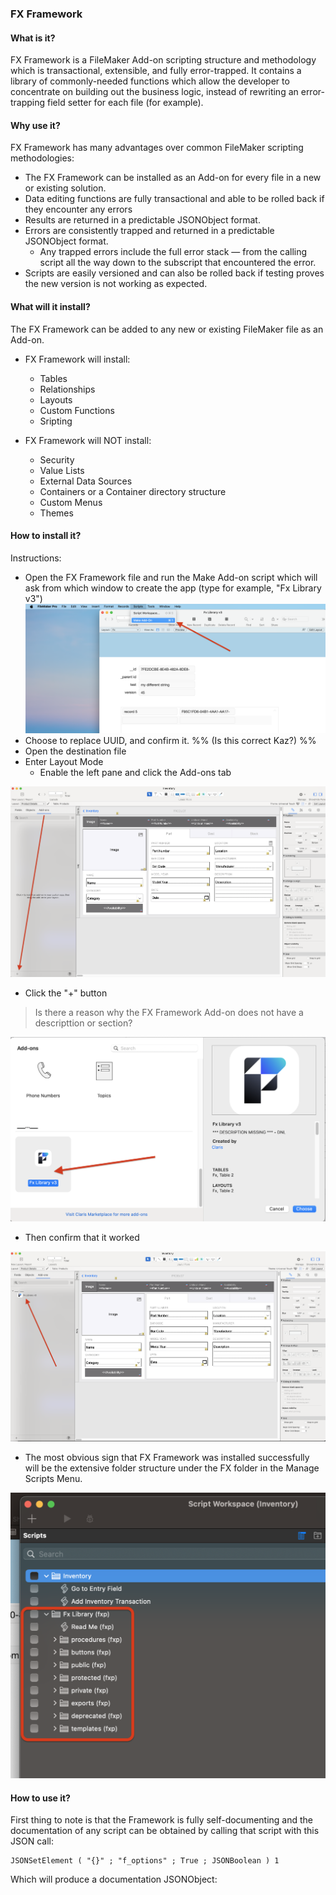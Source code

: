 
### FX Framework

#### What is it?

FX Framework is a FileMaker Add-on scripting structure and methodology which is transactional, extensible, and fully error-trapped. It contains a library of commonly-needed functions which allow the developer to concentrate on building out the business logic, instead of rewriting an error-trapping field setter for each file (for example).

#### Why use it?

FX Framework has many advantages over common FileMaker scripting methodologies:
- The FX Framework can be installed as an Add-on for every file in a new or existing solution.
- Data editing functions are fully transactional and able to be rolled back if they encounter any errors
- Results are returned in a predictable JSONObject format.
- Errors are consistently trapped and returned in a predictable JSONObject format.
	- Any trapped errors include the full error stack — from the calling script all the way down to the subscript that encountered the error.
- Scripts are easily versioned and can also be rolled back if testing proves the new version is not working as expected.

#### What will it install?

The FX Framework can be added to any new or existing FileMaker file as an Add-on. 

- FX Framework will install:
	- Tables
	- Relationships
	- Layouts
	- Custom Functions
	- Sripting

- FX Framework will NOT install:
	- Security
	- Value Lists
	- External Data Sources
	- Containers or a Container directory structure
	- Custom Menus
	- Themes

#### How to install it?

Instructions:
- Open the FX Framework file and run the Make Add-on script which will ask from which window to create the app (type for example, "Fx Library v3")
![](Screenshots/Add_on_Make.png)
- Choose to replace UUID, and confirm it. %% (Is this correct Kaz?) %%
- Open the destination file
- Enter Layout Mode
	- Enable the left pane and click the Add-ons tab

![](Screenshots/Add_on_Layout.png)

- Click the "+" button

> Is there a reason why the FX Framework Add-on does not have a descripttion or section?

![](Screenshots/Add_on_Choose.png)

- Then confirm that it worked

![](Screenshots/Add_on_Added.png)

- The most obvious sign that FX Framework was installed successfully will be the extensive folder structure under the FX folder in the Manage Scripts Menu.

![](Screenshots/Script_Folders.png)

#### How to use it?

First thing to note is that the Framework is fully self-documenting and the documentation of any script can be obtained by calling that script with this JSON call:

	JSONSetElement ( "{}" ; "f_options" ; True ; JSONBoolean ) 1

Which will produce a documentation JSONObject:

	